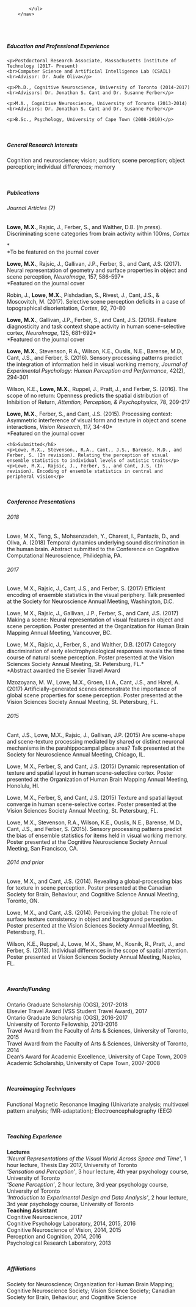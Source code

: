 <html>
	<head>
	<title>Matthew X. Lowe</title> 
	</head>
<body>
		<nav>
    		<ul>
        		
    		</ul>
		</nav> 

<br>
<br>
<h5>Education and Professional Experience</h5>  

	<p>Postdoctoral Research Associate, Massachusetts Institute of Technology (2017- Present)
	<br>Computer Science and Artificial Intelligence Lab (CSAIL)
	<br>Advisor: Dr. Aude Oliva</p>
	
	<p>Ph.D., Cognitive Neuroscience, University of Toronto (2014-2017)
	<br>Advisors: Dr. Jonathan S. Cant and Dr. Susanne Ferber</p>
	
	<p>M.A., Cognitive Neuroscience, University of Toronto (2013-2014)
	<br>Advisors: Dr. Jonathan S. Cant and Dr. Susanne Ferber</p>
	
	<p>B.Sc., Psychology, University of Cape Town (2008-2010)</p> 
<br>
<h5>General Research Interests</h5>                                                                                                   	
	<p>Cognition and neuroscience; vision; audition; scene perception; object perception; individual differences; memory</p>
<br>
<h5>Publications</h5>                                                                                                                           <h6>Journal Articles (7)</h6>
	<p><strong>Lowe, M.X., </strong> Rajsic, J., Ferber, S., and Walther, D.B. (<em>in press</em>). Discriminating scene categories from brain activity within 100ms, <em>Cortex</em></p>*
	<br>*To be featured on the journal cover</p>
	<p><strong>Lowe, M.X.</strong>, Rajsic, J., Gallivan, J.P., Ferber, S., and Cant, J.S. (2017). Neural representation of geometry and surface 			properties in object and scene perception, <em>NeuroImage</em>, 157, 586-597*
		<br>*Featured on the journal cover</p>
	<p>Robin, J., <strong>Lowe, M.X.</strong>, Pishdadian, S., Rivest, J., Cant, J.S., & Moscovitch, M. (2017). Selective scene perception deficits 		in a case of topographical disorientation, <em>Cortex</em>, 92, 70-80</p>
	<p><strong>Lowe, M.X.</strong>, Gallivan, J.P., Ferber, S., and Cant, J.S. (2016). Feature diagnosticity and task context shape activity in human 			scene-selective cortex, <em>NeuroImage</em>, 125, 681-692* 
		<br>*Featured on the journal cover</p>	
	<p><strong>Lowe, M.X.</strong>, Stevenson, R.A., Wilson, K.E., Ouslis, N.E., Barense, M.D., Cant, J.S., and Ferber, S. (2016). Sensory 				processing patterns predict the integration of information held in visual working memory, <em>Journal of Experimental 			Psychology: Human Perception and Performance</em>, 42(2), 294-301</p>
	<p>Wilson, K.E., <strong>Lowe, M.X.</strong>, Ruppel, J., Pratt, J., and Ferber, S. (2016). The scope of no return: Openness predicts the 				spatial distribution of Inhibition of Return, <em>Attention, Perception, & Psychophysics</em>, 78, 209-217</p>
	<p><strong>Lowe, M.X.</strong>, Ferber, S., and Cant, J.S. (2015). Processing context: Asymmetric interference of visual form and texture in 			object and scene interactions, <em>Vision Research</em>, 117, 34-40*	
		<br>*Featured on the journal cover</p>
		
	<h6>Submitted</h6> 
	<p>Lowe, M.X., Stevenson., R.A., Cant., J.S., Barense, M.D., and Ferber, S. (In revision). Relating the perception of visual ensemble statistics to individual levels of autistic traits</p>
	<p>Lowe, M.X., Rajsic, J., Ferber, S., and Cant, J.S. (In revision). Encoding of ensemble statistics in central and peripheral vision</p>
<br>
<h5>Conference Presentations</h5>                                                                                                        <h6>2018</h6>
	<p>Lowe, M.X., Teng, S., Mohsenzadeh, Y., Charest, I., Pantazis, D., and Oliva, A. (2018) Temporal dynamics underlying sound 			discrimination in the human brain. Abstract submitted to the Conference on Cognitive Computational Neuroscience, 			Philidephia, PA.	
<h6>2017</h6>	
	<p>Lowe, M.X., Rajsic, J., Cant, J.S., and Ferber, S. (2017) Efficient encoding of ensemble statistics in the visual periphery. 		Talk presented at the Society for Neuroscience Annual Meeting, Washington, D.C.		
	<p>Lowe, M.X., Rajsic, J., Gallivan, J.P., Ferber, S., and Cant, J.S. (2017) Making a scene: Neural representation of visual 			features in object and scene perception. Poster presented at the Organization for Human Brain Mapping Annual Meeting, 			Vancouver, BC.</p>
	<p>Lowe, M.X., Rajsic, J., Ferber, S., and Walther, D.B. (2017) Category discrimination of early electrophysiological responses 		reveals the time course of natural scene perception. Poster presented at the Vision Sciences Society Annual 				Meeting, St. Petersburg, FL.*
		<br>*Abstract awarded the Elsevier Travel Award</p>
	<p>Mzozoyana, M. W., Lowe, M.X., Groen, I.I.A., Cant, J.S., and Harel, A. (2017) Artificially-generated scenes demonstrate the 			importance of global scene properties for scene perception. Poster presented at the Vision Sciences Society Annual 			Meeting, St. Petersburg, FL.</p>
	
<h6>2015</h6>
	<p>Cant, J.S., Lowe, M.X., Rajsic, J., Gallivan, J.P. (2015) Are scene-shape and scene-texture processing mediated by shared or 		distinct neuronal mechanisms in the parahippocampal place area? Talk presented at the Society for Neuroscience Annual 			Meeting, Chicago, IL.</p>
	<p>Lowe, M.X., Ferber, S, and Cant, J.S. (2015) Dynamic representation of texture and spatial layout in human scene-selective 			cortex. Poster presented at the Organization of Human Brain Mapping Annual Meeting, Honolulu, HI.</p>
	<p>Lowe, M.X., Ferber, S, and Cant, J.S. (2015) Texture and spatial layout converge in human scene-selective cortex. Poster 			presented at the Vision Sciences Society Annual Meeting, St. Petersburg, FL.</p>
	<p>Lowe, M.X., Stevenson, R.A., Wilson, K.E., Ouslis, N.E., Barense, M.D., Cant, J.S., and Ferber, S. (2015). Sensory processing 			patterns predict the bias of ensemble statistics for items held in visual working memory. Poster presented at the 			Cognitive Neuroscience Society Annual Meeting, San Francisco, CA.</p>
	
<h6>2014 and prior</h6>
	<p>Lowe, M.X., and Cant, J.S. (2014). Revealing a global-processing bias for texture in scene perception. Poster presented at
		the Canadian Society for Brain, Behaviour, and Cognitive Science Annual Meeting, Toronto, ON.</p>
	<p>Lowe, M.X., and Cant, J.S. (2014). Perceiving the global: The role of surface texture consistency in object and background 			perception. Poster presented at the Vision Sciences Society Annual Meeting, St. Petersburg, FL.</p>
	<p>Wilson, K.E., Ruppel, J., Lowe, M.X., Shaw, M., Kosnik, R., Pratt, J., and Ferber, S. (2013). Individual differences in the 			scope of spatial attention. Poster presented at Vision Sciences Society Annual Meeting, Naples, FL.</p>
<br>	
<h5>Awards/Funding</h5>                                                                                                                                 
	<p>Ontario Graduate Scholarship (OGS), 2017-2018 
	<br>Elsevier Travel Award (VSS Student Travel Award), 2017
	<br>Ontario Graduate Scholarship (OGS), 2016-2017	
	<br>University of Toronto Fellowship, 2013-2016 
	<br>Travel Award from the Faculty of Arts & Sciences, University of Toronto, 2015 
	<br>Travel Award from the Faculty of Arts & Sciences, University of Toronto, 2014 	
	<br>Dean’s Award for Academic Excellence, University of Cape Town, 2009
	<br>Academic Scholarship, University of Cape Town, 2007-2008</p>
<br>
<h5>Neuroimaging Techniques</h5>                                                                                                                 
	<p>Functional Magnetic Resonance Imaging (Univariate analysis; multivoxel pattern analysis; fMR-adaptation); 			Electroencephalography (EEG)</p>
<br>
<h5>Teaching Experience</h5>                                                                                                                              
	<p><strong>Lectures</strong>
	<br><em>'Neural Representations of the Visual World Across Space and Time'</em>, 1 hour lecture, Thesis Day 2017, University of 	Toronto
	<br><em>'Sensation and Perception'</em>, 3 hour lecture, 4th year psychology course, University of Toronto
	<br><em>'Scene Perception'</em>, 2 hour lecture, 3rd year psychology course, University of Toronto
	<br><em>'Introduction to Experimental Design and Data Analysis'</em>, 2 hour lecture, 3rd year psychology course, University of 	Toronto
	<br><strong>Teaching Assistant</strong>
	<br>Cognitive Neuroscience, 2017
	<br>Cognitive Psychology Laboratory, 2014, 2015, 2016                              
	<br>Cognitive Neuroscience of Vision, 2014, 2015                                
	<br>Perception and Cognition, 2014, 2016
	<br>Psychological Research Laboratory, 2013</p>
	<br>
<h5>Affiliations</h5>                                                                                                                                      
	<p>Society for Neuroscience; Organization for Human Brain Mapping; Cognitive Neuroscience Society; Vision Science Society; Canadian Society for Brain, Behaviour, and Cognitive Science</p>

